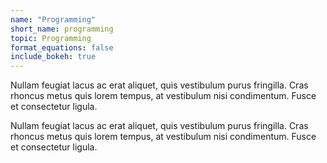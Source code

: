 ```yaml
---
name: "Programming"
short_name: programming
topic: Programming
format_equations: false
include_bokeh: true
---
```


Nullam feugiat lacus ac erat aliquet, quis vestibulum purus fringilla. Cras rhoncus metus quis lorem tempus, at vestibulum nisi condimentum. Fusce et consectetur ligula.

Nullam feugiat lacus ac erat aliquet, quis vestibulum purus fringilla. Cras rhoncus metus quis lorem tempus, at vestibulum nisi condimentum. Fusce et consectetur ligula.